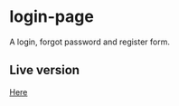 # login-page
A login, forgot password and register form.

## Live version
[Here](https://emoly.github.io/login-page/)
